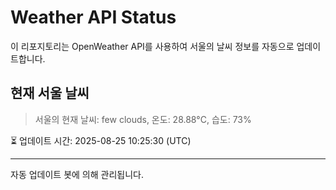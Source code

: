 
# Weather API Status

이 리포지토리는 OpenWeather API를 사용하여 서울의 날씨 정보를 자동으로 업데이트합니다.

## 현재 서울 날씨
> 서울의 현재 날씨: few clouds, 온도: 28.88°C, 습도: 73%

⏳ 업데이트 시간: 2025-08-25 10:25:30 (UTC)

---
자동 업데이트 봇에 의해 관리됩니다.
